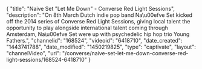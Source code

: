 {
    "title": "Naive Set \"Let Me Down\" - Converse Red Light Sessions",
    "description": "On 8th March Dutch indie pop band Na\u00efve Set kicked off the 2014 series of Converse Red Light Sessions, giving local talent the opportunity to play alongside international talent coming through Amsterdam, Na\u00efve Set were up with psychedelic hip hop trio Young Fathers.",
    "channelid": "168524",
    "videoid": "6418710",
    "date_created": "1443741788",
    "date_modified": "1450219825",
    "type": "captivate",
    "layout": "channelVideo",
    "url": "\/converse\/naive-set-let-me-down-converse-red-light-sessions\/168524-6418710"
}